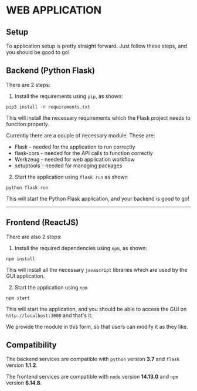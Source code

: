 # WEB APPLICATION

## Setup
To application setup is pretty straight forward. Just follow these steps, and you
should be good to go!

## Backend (Python Flask)
There are 2 steps:

1. Install the requirements using `pip`, as shown:
```shell script
pip3 install -r requirements.txt
```
This will install the necessary requirements which the Flask project needs to function properly.

Currently there are a couple of necessary module. These are:
- Flask - needed for the application to run correctly
- flask-cors - needed for the API calls to function correctly
- Werkzeug - needed for web application workflow
- setuptools - needed for managing packages

2. Start the application using `flask run` as shown
```shell script
python flask run
```
This will start the Python Flask application, and your backend is good to go!

***
## Frontend (ReactJS)
There are also 2 steps:

1. Install the required dependencies using `npm`, as shown:
````shell script
npm install
````
This will install all the necessary `javascript` libraries which are used by the GUI application.

2. Start the application using `npm`
````shell script
npm start
```` 
This will start the application, and you should be able to access the GUI on ``http://localhost:3000`` and that's it.

We provide the module in this form, so that users can modify it as they like.

## Compatibility
The backend services are compatible with ``python`` version **3.7** and ``flask`` version **1.1.2**.

The frontend services are compatible with ``node`` version **14.13.0** and ``npm`` version **6.14.8**.